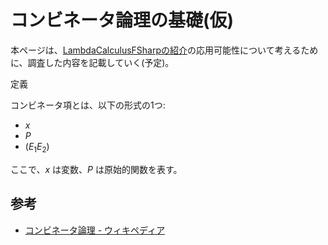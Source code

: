 # コンビネータ論理の基礎(仮)

本ページは、[LambdaCalculusFSharpの紹介](../01_fsharp/library/LambdaCalculusFSharp.md)の応用可能性について考えるために、調査した内容を記載していく(予定)。

定義

コンビネータ項とは、以下の形式の1つ:

- $x$
- $P$
- $(E_1 E_2)$

ここで、$x$ は変数、$P$ は原始的関数を表す。

## 参考

- [コンビネータ論理 - ウィキペディア](https://ja.wikipedia.org/wiki/%E3%82%B3%E3%83%B3%E3%83%93%E3%83%8D%E3%83%BC%E3%82%BF%E8%AB%96%E7%90%86)
